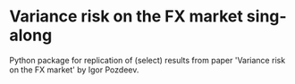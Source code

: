 # Variance risk on the FX market sing-along
Python package for replication of (select) results from paper 'Variance risk on the FX market' by Igor Pozdeev.
